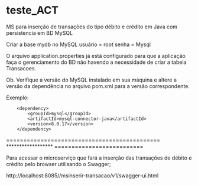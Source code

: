 # teste_ACT
MS para inserção de transações do tipo débito e crédito em Java com persistencia em BD MySQL

Criar a base mydb no MySQL
usuário = root
senha = Mysql

O arquivo application.properties já está configurado para que a aplicação faça o gerenciamento do BD não havendo a necessidade de criar a tabela Transacoes.

Ob. Verifique a versão do MySQL instalado em sua máquina e altere a versão da dependência no arquivo pom.xml para a versão correspondente.

Exemplo:

		<dependency>
			<groupId>mysql</groupId>
			<artifactId>mysql-connector-java</artifactId>
			<version>8.0.17</version>
		</dependency>
		
============================================= ****************** ==========================		
		
Para acessar o microserviço que fará a inserção das transações de débito e crédito pelo browser utilisando o Swagger;

http://localhost:8085//msinserir-transacao/v1/swagger-ui.html

